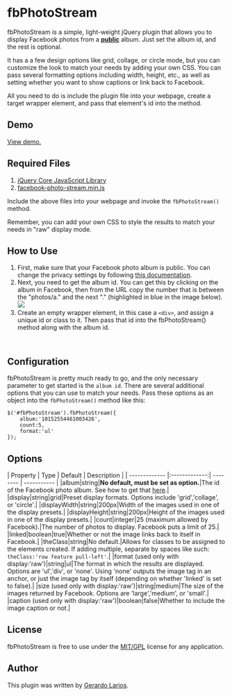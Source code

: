 <h1>fbPhotoStream</h1>
<p>fbPhotoStream is a simple, light-weight jQuery plugin that allows you to display Facebook photos from a <strong><a href="https://www.facebook.com/help/215496745135618" target="_blank">public</a></strong> album. Just set the album id, and the rest is optional.</p>
<p>It has a a few design options like grid, collage, or circle mode, but you can customize the look to match your needs by adding your own CSS. You can pass several formatting options including width, height, etc., as well as setting whether you want to show captions or link back to Facebook.</p>
<p>All you need to do is include the plugin file into your webpage, create a target wrapper element, and pass that element's id into the method.</p>
<h2>Demo</h2>
<a href="http://www.gerardolarios.com/facebook-photo-stream#demo" target="_blank">View demo.</a>
<h2>Required Files</h2>
<ol>
  <li><a href="http://www.jquery.com/" target="_blank">jQuery Core JavaScript Library</a></li>
  <li><a href="http://www.gerardolarios.com/facebook-photo-stream/js/facebook-photo-stream.min.js" target="_blank">facebook-photo-stream.min.js</a></li>
</ol>
<p>Include the above files into your webpage and invoke the <code>fbPhotoStream()</code> method.</p>
<p>Remember, you can add your own CSS to style the results to match your needs in "raw" display mode.</p>

<h2 id="how-to-use">How to Use</h2>
<ol>
  <li>First, make sure that your Facebook photo album is public. You can change the privacy settings by following <a href="https://www.facebook.com/help/215496745135618" target="_blank">this documentation</a>.</li>
  <li>Next, you need to get the album id. You can get this by clicking on the album in Facebook, then from the URL copy the number that is between the "photos/a." and the next "." (highlighted in blue in the image below).<br><img src="https://github.com/glarios/fbPhotoStream/blob/master/fburl.jpg" /></li>
  <li>Create an empty wrapper element, in this case a <code>&lt;div&gt;</code>, and assign a unique id or class to it. Then pass that id into the fbPhotoStream() method along with the album id.</li>
</ol>

<pre><code><div id="fbPhotoStream"></div>
<script type="text/javascript">		
$(document).ready(function(){ 
    $('#fbPhotoStream').fbPhotoStream(); 
});
</script></code></pre>

<h2>Configuration</h2>
<p> fbPhotoStream is pretty much ready to go, and the only necessary parameter to get started is the <code>album id</code>. There are several additional options that you can use to match your needs. Pass these options as an object into the <code>fbPhotoStream()</code> method like this:</p>

<pre><code>$('#fbPhotoStream').fbPhotoStream({ 
    album:'10152554461003426',
    count:5,
    format:'ul'
});</code></pre>

<h2>Options</h2>
| Property      | Type          | Default  | Description |
| ------------- |:-------------:| -------- | ----------- |
|album|string|<strong>No default, must be set as option.</strong>|The id of the Facebook photo album. See how to get that <a href="#how-to-use">here</a>.|
            |display|string|grid|Preset display formats. Options include 'grid','collage', or 'circle'.|
			|displayWidth|string|200px|Width of the images used in one of the display presets.|
			|displayHeight|string|200px|Height of the images used in one of the display presets.|
			|count|integer|25 (maximum allowed by Facebook).|The number of photos to display. Facebook puts a limit of 25.|
            |linked|boolean|true|Whether or not the image links back to itself in Facebook.|
            |theClass|string|No default.|Allows for classes to be assigned to the elements created. If adding multiple, separate by spaces like such:<br><code>theClass:'row feature pull-left'</code>.|
            |format (used only with display:'raw')|string|ul|The format in which the results are displayed. Options are 'ul','div', or 'none'. Using 'none' outputs the image tag in an anchor, or just the image tag by itself (depending on whether 'linked' is set to false).|
			|size (used only with display:'raw')|string|medium|The size of the images returned by Facebook. Options are 'large','medium', or 'small'.|
			|caption (used only with display:'raw')|boolean|false|Whether to include the image caption or not.|

        
<h2>License</h2>

<p>fbPhotoStream is free to use under the <a href="http://jquery.org/license" target="_blank">MIT/GPL</a> license for any application.</p>
<h2>Author</h2>
<p>This plugin was written by <a href="http://www.gerardolarios.com" target="_blank">Gerardo Larios</a>.</p>

